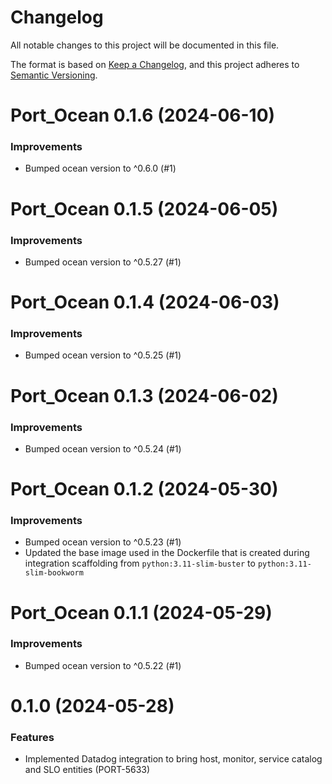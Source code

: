 # Changelog

All notable changes to this project will be documented in this file.

The format is based on [Keep a Changelog](https://keepachangelog.com/en/1.0.0/),
and this project adheres to [Semantic Versioning](https://semver.org/spec/v2.0.0.html).

<!-- towncrier release notes start -->

# Port_Ocean 0.1.6 (2024-06-10)

### Improvements

- Bumped ocean version to ^0.6.0 (#1)


# Port_Ocean 0.1.5 (2024-06-05)

### Improvements

- Bumped ocean version to ^0.5.27 (#1)


# Port_Ocean 0.1.4 (2024-06-03)

### Improvements

- Bumped ocean version to ^0.5.25 (#1)


# Port_Ocean 0.1.3 (2024-06-02)

### Improvements

- Bumped ocean version to ^0.5.24 (#1)


# Port_Ocean 0.1.2 (2024-05-30)

### Improvements

- Bumped ocean version to ^0.5.23 (#1)
- Updated the base image used in the Dockerfile that is created during integration scaffolding from `python:3.11-slim-buster` to `python:3.11-slim-bookworm`


# Port_Ocean 0.1.1 (2024-05-29)

### Improvements

- Bumped ocean version to ^0.5.22 (#1)


# 0.1.0 (2024-05-28)

### Features

- Implemented Datadog integration to bring host, monitor, service catalog and SLO entities (PORT-5633)
